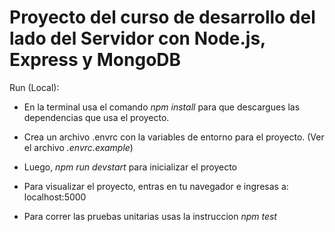 # Proyecto del curso de desarrollo del lado del Servidor con Node.js, Express y MongoDB
<!-- Este es un proyecto de uso didactico el cual fue desarrollado 
como práctica del Curso de Desarrollo Backend con Node.js, Express y MongoDB 
de la Universidad Austral. -->

Run (Local):

- En la terminal usa el comando *npm install* para que descargues las dependencias que usa el proyecto.

- Crea un archivo .envrc con la variables de entorno para el proyecto. (Ver el archivo *.envrc.example*)

- Luego, *npm run devstart* para inicializar el proyecto

- Para visualizar el proyecto, entras en tu navegador e ingresas a: localhost:5000

- Para correr las pruebas unitarias usas la instruccion *npm test*